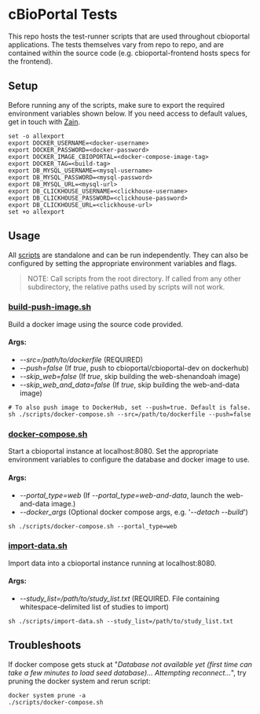 # cBioPortal Tests
This repo hosts the test-runner scripts that are used throughout cbioportal applications. The tests themselves vary from repo to repo, and are contained within the source code (e.g. cbioportal-frontend hosts specs for the frontend).

## Setup
Before running any of the scripts, make sure to export the required environment variables shown below. If you need access to default values, get in touch with [Zain](mailto:nasirz1@mskcc.org).
```shell
set -o allexport
export DOCKER_USERNAME=<docker-username>
export DOCKER_PASSWORD=<docker-password>
export DOCKER_IMAGE_CBIOPORTAL=<docker-compose-image-tag>
export DOCKER_TAG=<build-tag>
export DB_MYSQL_USERNAME=<mysql-username>
export DB_MYSQL_PASSWORD=<mysql-password>
export DB_MYSQL_URL=<mysql-url>
export DB_CLICKHOUSE_USERNAME=<clickhouse-username>
export DB_CLICKHOUSE_PASSWORD=<clickhouse-password>
export DB_CLICKHOUSE_URL=<clickhouse-url>
set +o allexport
```

## Usage
All [scripts](./scripts) are standalone and can be run independently. They can also be configured by setting the appropriate environment variables and flags.
> NOTE: Call scripts from the root directory. If called from any other subdirectory, the relative paths used by scripts will not work.

### [build-push-image.sh](./scripts/build-push-image.sh)
Build a docker image using the source code provided.

#### Args:
- _--src=/path/to/dockerfile_ (REQUIRED)
- _--push=false_ (If _true_, push to cbioportal/cbioportal-dev on dockerhub)
- _--skip_web=false_ (If _true_, skip building the web-shenandoah image)
- _--skip_web_and_data=false_ (If _true_, skip building the web-and-data image)

```shell
# To also push image to DockerHub, set --push=true. Default is false.
sh ./scripts/docker-compose.sh --src=/path/to/dockerfile --push=false
```

### [docker-compose.sh](./scripts/docker-compose.sh)
Start a cbioportal instance at localhost:8080. Set the appropriate environment variables to configure the database and docker image to use.

#### Args:
- _--portal_type=web_ (If _--portal_type=web-and-data_, launch the web-and-data image.)
- _--docker_args_ (Optional docker compose args, e.g. '_--detach --build_')

```shell
sh ./scripts/docker-compose.sh --portal_type=web
```

### [import-data.sh](./scripts/import-data.sh)
Import data into a cbioportal instance running at localhost:8080.

#### Args:
- _--study_list=/path/to/study_list.txt_ (REQUIRED. File containing whitespace-delimited list of studies to import)

```shell
sh ./scripts/import-data.sh --study_list=/path/to/study_list.txt
```

## Troubleshoots
If docker compose gets stuck at "_Database not available yet (first time can take a few minutes to load seed database)... Attempting reconnect..._", try pruning the docker system and rerun script:
```shell
docker system prune -a
./scripts/docker-compose.sh
```
